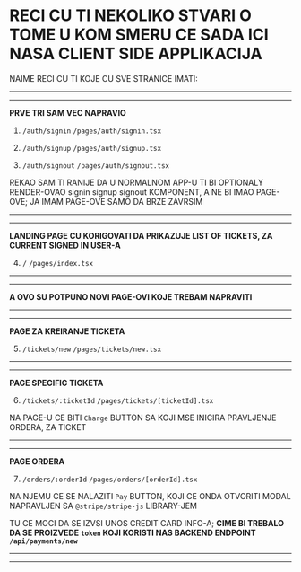 # RECI CU TI NEKOLIKO STVARI O TOME U KOM SMERU CE SADA ICI NASA CLIENT SIDE APPLIKACIJA

NAIME RECI CU TI KOJE CU SVE STRANICE IMATI:

***
***

**PRVE TRI SAM VEC NAPRAVIO**

1. `/auth/signin` `/pages/auth/signin.tsx` 

2. `/auth/signup` `/pages/auth/signup.tsx` 

3. `/auth/signout` `/pages/auth/signout.tsx` 

REKAO SAM TI RANIJE DA U NORMALNOM APP-U TI BI OPTIONALY RENDER-OVAO signin signup signout KOMPONENT, A NE BI IMAO PAGE-OVE; JA IMAM PAGE-OVE SAMO DA BRZE ZAVRSIM

***
***

**LANDING PAGE CU KORIGOVATI DA PRIKAZUJE LIST OF TICKETS, ZA CURRENT SIGNED IN USER-A**

4. `/` `/pages/index.tsx` 

***
***

**A OVO SU POTPUNO NOVI PAGE-OVI KOJE TREBAM NAPRAVITI**

***
***

**PAGE ZA KREIRANJE TICKETA**

5. `/tickets/new` `/pages/tickets/new.tsx`

***
***

**PAGE SPECIFIC TICKETA**

6. `/tickets/:ticketId` `/pages/tickets/[ticketId].tsx` 

NA PAGE-U CE BITI `Charge` BUTTON SA KOJI MSE INICIRA PRAVLJENJE ORDERA, ZA TICKET

***
***

**PAGE ORDERA**

7. `/orders/:orderId` `/pages/orders/[orderId].tsx` 

NA NJEMU CE SE NALAZITI `Pay` BUTTON, KOJI CE ONDA OTVORITI MODAL NAPRAVLJEN SA `@stripe/stripe-js` LIBRARY-JEM

TU CE MOCI DA SE IZVSI UNOS CREDIT CARD INFO-A; **CIME BI TREBALO DA SE PROIZVEDE `token` KOJI KORISTI NAS BACKEND ENDPOINT `/api/payments/new`** 

***
***

